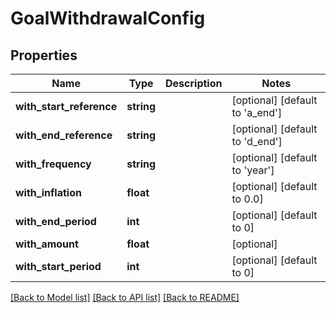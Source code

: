# GoalWithdrawalConfig

## Properties
Name | Type | Description | Notes
------------ | ------------- | ------------- | -------------
**with_start_reference** | **string** |  | [optional] [default to 'a_end']
**with_end_reference** | **string** |  | [optional] [default to 'd_end']
**with_frequency** | **string** |  | [optional] [default to 'year']
**with_inflation** | **float** |  | [optional] [default to 0.0]
**with_end_period** | **int** |  | [optional] [default to 0]
**with_amount** | **float** |  | [optional] 
**with_start_period** | **int** |  | [optional] [default to 0]

[[Back to Model list]](../README.md#documentation-for-models) [[Back to API list]](../README.md#documentation-for-api-endpoints) [[Back to README]](../README.md)


